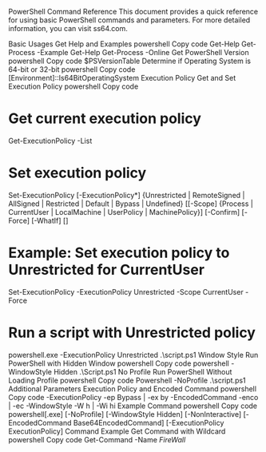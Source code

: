 PowerShell Command Reference
This document provides a quick reference for using basic PowerShell commands and parameters. For more detailed information, you can visit ss64.com.

Basic Usages
Get Help and Examples
powershell
Copy code
Get-Help Get-Process -Example
Get-Help Get-Process -Online
Get PowerShell Version
powershell
Copy code
$PSVersionTable
Determine if Operating System is 64-bit or 32-bit
powershell
Copy code
[Environment]::Is64BitOperatingSystem
Execution Policy
Get and Set Execution Policy
powershell
Copy code
# Get current execution policy
Get-ExecutionPolicy -List

# Set execution policy
Set-ExecutionPolicy [-ExecutionPolicy*] {Unrestricted | RemoteSigned | AllSigned | Restricted | Default | Bypass | Undefined} 
                    [[-Scope] {Process | CurrentUser | LocalMachine | UserPolicy | MachinePolicy}]
                    [-Confirm] [-Force] [-WhatIf] [<CommonParameters>]

# Example: Set execution policy to Unrestricted for CurrentUser
Set-ExecutionPolicy -ExecutionPolicy Unrestricted -Scope CurrentUser -Force

# Run a script with Unrestricted policy
powershell.exe -ExecutionPolicy Unrestricted .\script.ps1
Window Style
Run PowerShell with Hidden Window
powershell
Copy code
powershell -WindowStyle Hidden .\Script.ps1
No Profile
Run PowerShell Without Loading Profile
powershell
Copy code
Powershell -NoProfile .\script.ps1
Additional Parameters
Execution Policy and Encoded Command
powershell
Copy code
-ExecutionPolicy -ep Bypass | -ex by
-EncodedCommand -enco      | -ec
-WindowStyle    -W h       | -Wi hi
Example Command
powershell
Copy code
powershell[.exe] [-NoProfile] [-WindowStyle Hidden] [-NonInteractive] [-EncodedCommand Base64EncodedCommand] [-ExecutionPolicy ExecutionPolicy]
Command Example
Get Command with Wildcard
powershell
Copy code
Get-Command -Name *FireWall*
